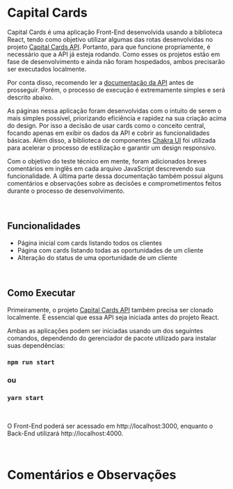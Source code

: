 # Capital Cards

Capital Cards é uma aplicação Front-End desenvolvida usando a biblioteca React, tendo como objetivo utilizar
algumas das rotas desenvolvidas no projeto
[Capital Cards API](https://github.com/gabriel-de-azevedo/capital-empreendedor-test-backend).
Portanto, para que funcione propriamente, é necessário que a API já esteja rodando.
Como esses os projetos estão em fase de desenvolvimento e ainda não foram hospedados, ambos precisarão ser
executados localmente.

Por conta disso, recomendo ler a
[documentação da API](https://github.com/gabriel-de-azevedo/capital-empreendedor-test-backend)
antes de prosseguir. Porém, o processo de execução é extremamente simples e será descrito abaixo.

As páginas nessa aplicação foram desenvolvidas com o intuito de serem o mais simples possível, priorizando
eficiência e rapidez na sua criação acima do design. Por isso a decisão de usar cards como o conceito central,
focando apenas em exibir os dados da API e cobrir as funcionalidades básicas. Além disso, a biblioteca de
componentes
[Chakra UI](https://chakra-ui.com/)
foi utilizada para acelerar o processo de estilização e garantir um design responsivo.

Com o objetivo do teste técnico em mente, foram adicionados breves comentários em inglês em cada arquivo
JavaScript descrevendo sua funcionalidade. A última parte dessa documentação também possui alguns comentários
e observações sobre as decisões e comprometimentos feitos durante o processo de desenvolvimento.

<br/>

## Funcionalidades

- Página inicial com cards listando todos os clientes
- Página com cards listando todas as oportunidades de um cliente
- Alteração do status de uma oportunidade de um cliente

<br/>

## Como Executar

Primeiramente, o projeto
[Capital Cards API](https://github.com/gabriel-de-azevedo/capital-empreendedor-test-backend)
também precisa ser clonado localmente. É essencial que essa API seja iniciada antes do projeto React.

Ambas as aplicações podem ser iniciadas usando um dos seguintes comandos, dependendo do gerenciador de pacote
utilizado para instalar suas dependências:

### `npm run start`

### ou

### `yarn start`

<br/>

O Front-End poderá ser acessado em http://localhost:3000, enquanto o Back-End utilizará http://localhost:4000.

<br/>

# Comentários e Observações

